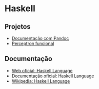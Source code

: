 # Haskell

## Projetos

* [Documentação com Pandoc](./pandoc/)
* [Perceptron funcional](./perceptron/)

## Documentação

* [Web oficial: Haskell Language](https://www.haskell.org/)
* [Documentação oficial: Haskell Language](https://www.haskell.org/documentation/)
* [Wikipedia: Haskell Language](https://pt.wikipedia.org/wiki/Haskell_(linguagem_de_programa%C3%A7%C3%A3o))
